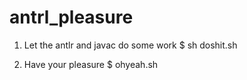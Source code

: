 # antrl_pleasure

1) Let the antlr and javac do some work
$ sh doshit.sh

2) Have your pleasure
$ ohyeah.sh

